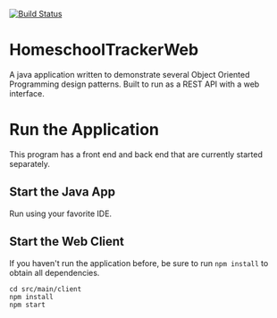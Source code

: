 [![Build Status](https://travis-ci.com/amajor/HomeschoolTrackerWeb.svg?branch=main)](https://travis-ci.com/amajor/HomeschoolTrackerWeb)

# HomeschoolTrackerWeb
 A java application written to demonstrate several Object Oriented Programming design patterns. Built to run as a REST API with a web interface.

# Run the Application

This program has a front end and back end that are currently started separately.

## Start the Java App

Run using your favorite IDE.

## Start the Web Client

If you haven't run the application before, be sure to run `npm install` to obtain all dependencies.

```
cd src/main/client
npm install
npm start
```
